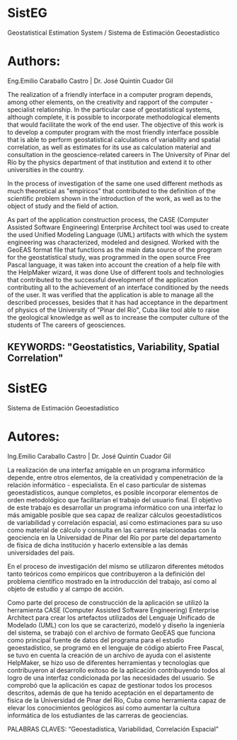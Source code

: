 # SistEG
Geostatistical Estimation System / Sistema de Estimación Geoestadístico 

# Authors:
  Eng.Emilio Caraballo Castro |  Dr. José Quintín Cuador Gil
  
 The realization of a friendly interface in a computer program depends, among other elements, on the creativity and rapport of the computer - specialist relationship. In the particular case of geostatistical systems, although complete, it is possible to incorporate methodological elements that would facilitate the work of the end user. The objective of this work is to develop a computer program with the most friendly interface possible that is able to perform geostatistical calculations of variability and spatial correlation, as well as estimates for its use as calculation material and consultation in the geoscience-related careers in The University of Pinar del Río by the physics department of that institution and extend it to other universities in the country.

In the process of investigation of the same one used different methods as much theoretical as "empíricos" that contributed to the definition of the scientific problem shown in the introduction of the work, as well as to the object of study and the field of action.

As part of the application construction process, the CASE (Computer Assisted Software Engineering) Enterprise Architect tool was used to create the used Unified Modeling Language (UML) artifacts with which the system engineering was characterized, modeled and designed. Worked with the GeoEAS format file that functions as the main data source of the program for the geostatistical study, was programmed in the open source Free Pascal language, it was taken into account the creation of a help file with the HelpMaker wizard, it was done Use of different tools and technologies that contributed to the successful development of the application contributing all to the achievement of an interface conditioned by the needs of the user. It was verified that the application is able to manage all the described processes, besides that it has had acceptance in the department of physics of the University of "Pinar del Río", Cuba like tool able to raise the geological knowledge as well as to increase the computer culture of the students of The careers of geosciences.

KEYWORDS:
"Geostatistics, Variability, Spatial Correlation"
----------------------------------------------------------------------------------------------------------------------------------
# SistEG
  Sistema de Estimación Geoestadístico 

# Autores:
  Ing.Emilio Caraballo Castro |  Dr. José Quintín Cuador Gil

La realización de una interfaz amigable en un programa informático depende, entre otros elementos, de la creatividad y compenetración de la relación informático - especialista. En el caso particular de sistemas geoestadísticos, aunque completos, es posible incorporar elementos de orden metodológico que facilitarían el trabajo del usuario final. El objetivo de este trabajo es desarrollar un programa informático con una interfaz lo más amigable posible que sea capaz de realizar cálculos geoestadísticos de variabilidad y correlación espacial, así como estimaciones para su uso como material de cálculo y consulta en las carreras relacionadas con la geociencia en la Universidad de Pinar del Río por parte del departamento de física de dicha institución y hacerlo extensible a las demás universidades del país.

En el proceso de investigación del mismo se utilizaron diferentes métodos tanto teóricos como empíricos que contribuyeron a la definición del problema científico mostrado en la introducción del trabajo, así como al objeto de estudio y al campo de acción.

Como parte del proceso de construcción de la aplicación se utilizó la herramienta CASE (Computer Assisted Software Engineering) Enterprise Architect para crear los artefactos utilizados del Lenguaje Unificado de Modelado (UML) con los que se caracterizó, modeló y diseño la ingeniería del sistema, se trabajó con el archivo de formato GeoEAS  que funciona como principal fuente de datos del programa para el estudio geoestadístico, se programó en el lenguaje de código abierto Free Pascal, se tuvo en cuenta la creación de un archivo de ayuda con el asistente HelpMaker, se hizo uso de diferentes herramientas y tecnologías que contribuyeron al desarrollo exitoso de la aplicación contribuyendo todos al logro de una interfaz condicionada por las necesidades del usuario. Se comprobó que la aplicación es capaz de gestionar todos los procesos descritos, además de que ha tenido aceptación en el departamento de física de la Universidad de Pinar del Río, Cuba como herramienta capaz de elevar los conocimientos geológicos así como aumentar la cultura informática de los estudiantes de las carreras de geociencias.

PALABRAS CLAVES:
“Geoestadística, Variabilidad, Correlación Espacial”
